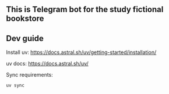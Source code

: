 ## This is Telegram bot for the study fictional bookstore

## Dev guide
Install uv: https://docs.astral.sh/uv/getting-started/installation/

uv docs: https://docs.astral.sh/uv/

Sync requirements:
```bash
uv sync
```